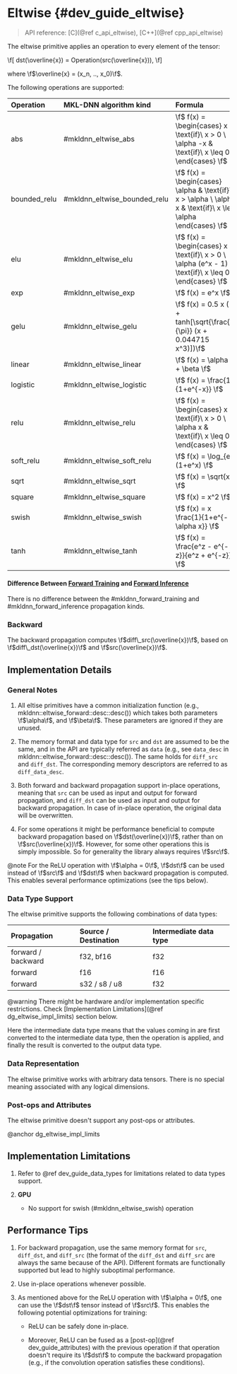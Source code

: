 Eltwise {#dev_guide_eltwise}
============================

>
> API reference: [C](@ref c_api_eltwise), [C++](@ref cpp_api_eltwise)
>

The eltwise primitive applies an operation to every element of the tensor:

\f[
    dst(\overline{x}) = Operation(src(\overline{x})),
\f]

where \f$\overline{x} = (x_n, .., x_0)\f$.

The following operations are supported:

| Operation    | MKL-DNN algorithm kind       | Formula
| :--          | :--                          | :--
| abs          | #mkldnn_eltwise_abs          | \f$ f(x) = \begin{cases} x & \text{if}\ x > 0 \\ \alpha -x & \text{if}\ x \leq 0 \end{cases} \f$
| bounded_relu | #mkldnn_eltwise_bounded_relu | \f$ f(x) = \begin{cases} \alpha & \text{if}\ x > \alpha \\ \alpha x & \text{if}\ x \leq \alpha \end{cases} \f$
| elu          | #mkldnn_eltwise_elu          | \f$ f(x) = \begin{cases} x & \text{if}\ x > 0 \\ \alpha (e^x - 1) & \text{if}\ x \leq 0 \end{cases} \f$
| exp          | #mkldnn_eltwise_exp          | \f$ f(x) = e^x \f$
| gelu         | #mkldnn_eltwise_gelu         | \f$ f(x) = 0.5 x (1 + tanh[\sqrt{\frac{2}{\pi}} (x + 0.044715 x^3)])\f$
| linear       | #mkldnn_eltwise_linear       | \f$ f(x) = \alpha x + \beta \f$
| logistic     | #mkldnn_eltwise_logistic     | \f$ f(x) = \frac{1}{1+e^{-x}} \f$
| relu         | #mkldnn_eltwise_relu         | \f$ f(x) = \begin{cases} x & \text{if}\ x > 0 \\ \alpha x & \text{if}\ x \leq 0 \end{cases} \f$
| soft_relu    | #mkldnn_eltwise_soft_relu    | \f$ f(x) = \log_{e}(1+e^x) \f$
| sqrt         | #mkldnn_eltwise_sqrt         | \f$ f(x) = \sqrt{x} \f$
| square       | #mkldnn_eltwise_square       | \f$ f(x) = x^2 \f$
| swish        | #mkldnn_eltwise_swish        | \f$ f(x) = x \frac{1}{1+e^{-\alpha x}} \f$
| tanh         | #mkldnn_eltwise_tanh         | \f$ f(x) = \frac{e^z - e^{-z}}{e^z + e^{-z}} \f$

#### Difference Between [Forward Training](#mkldnn_forward_training) and [Forward Inference](#mkldnn_forward_inference)

There is no difference between the #mkldnn_forward_training and
#mkldnn_forward_inference propagation kinds.

### Backward

The backward propagation computes
\f$diff\_src(\overline{x})\f$,
based on
\f$diff\_dst(\overline{x})\f$ and \f$src(\overline{x})\f$.

## Implementation Details

### General Notes

1. All eltise primitives have a common initialization function (e.g.,
   mkldnn::eltwise_forward::desc::desc()) which takes both parameters
   \f$\alpha\f$, and \f$\beta\f$. These parameters are ignored if they are
   unused.

2. The memory format and data type for `src` and `dst` are assumed to be the
   same, and in the API are typically referred as `data` (e.g., see `data_desc`
   in mkldnn::eltwise_forward::desc::desc()). The same holds for
   `diff_src` and `diff_dst`. The corresponding memory descriptors are referred
   to as `diff_data_desc`.

3. Both forward and backward propagation support in-place operations, meaning
   that `src` can be used as input and output for forward propagation, and
   `diff_dst` can be used as input and output for backward propagation. In case
   of in-place operation, the original data will be overwritten.

4. For some operations it might be performance beneficial to compute backward
   propagation based on \f$dst(\overline{x})\f$, rather than on
   \f$src(\overline{x})\f$. However, for some other operations this is simply
   impossible. So for generality the library always requires \f$src\f$.

@note For the ReLU operation with \f$\alpha = 0\f$, \f$dst\f$ can be used
instead of \f$src\f$ and \f$dst\f$ when backward propagation is computed. This
enables several performance optimizations (see the tips below).

### Data Type Support

The eltwise primitive supports the following combinations of data types:

| Propagation        | Source / Destination | Intermediate data type
| :--                | :--                  | :--
| forward / backward | f32, bf16            | f32
| forward            | f16                  | f16
| forward            | s32 / s8 / u8        | f32

@warning
    There might be hardware and/or implementation specific restrictions.
    Check [Implementation Limitations](@ref dg_eltwise_impl_limits) section
    below.

Here the intermediate data type means that the values coming in are first
converted to the intermediate data type, then the operation is applied, and
finally the result is converted to the output data type.

### Data Representation

The eltwise primitive works with arbitrary data tensors. There is no special
meaning associated with any logical dimensions.

### Post-ops and Attributes

The eltwise primitive doesn't support any post-ops or attributes.


@anchor dg_eltwise_impl_limits
## Implementation Limitations

1. Refer to @ref dev_guide_data_types for
   limitations related to data types support.

2. **GPU**
    - No support for swish (#mkldnn_eltwise_swish) operation

## Performance Tips

1. For backward propagation, use the same memory format for `src`, `diff_dst`,
   and `diff_src` (the format of the `diff_dst` and `diff_src` are always the
   same because of the API). Different formats are functionally supported but
   lead to highly suboptimal performance.

2. Use in-place operations whenever possible.

3. As mentioned above for the ReLU operation with \f$\alpha = 0\f$, one can use
   the \f$dst\f$ tensor instead of \f$src\f$. This enables the following
   potential optimizations for training:

    - ReLU can be safely done in-place.

    - Moreover, ReLU can be fused as a [post-op](@ref dev_guide_attributes)
      with the previous operation if that operation doesn't require its
      \f$dst\f$ to compute the backward propagation (e.g., if the convolution
      operation satisfies these conditions).
